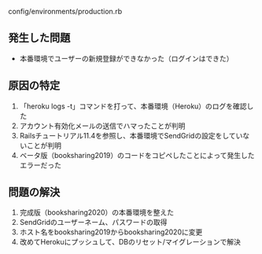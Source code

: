 config/environments/production.rb

## 発生した問題
- 本番環境でユーザーの新規登録ができなかった（ログインはできた）

## 原因の特定
1. 「heroku logs -t」コマンドを打って、本番環境（Heroku）のログを確認した
2. アカウント有効化メールの送信でハマったことが判明
3. Railsチュートリアル11.4を参照し、本番環境でSendGridの設定をしていないことが判明
4. ベータ版（booksharing2019）のコードをコピペしたことによって発生したエラーだった

## 問題の解決
1. 完成版（booksharing2020）の本番環境を整えた
2. SendGridのユーザーネーム、パスワードの取得
3. ホスト名をbooksharing2019からbooksharing2020に変更
4. 改めてHerokuにプッシュして、DBのリセット/マイグレーションで解決
